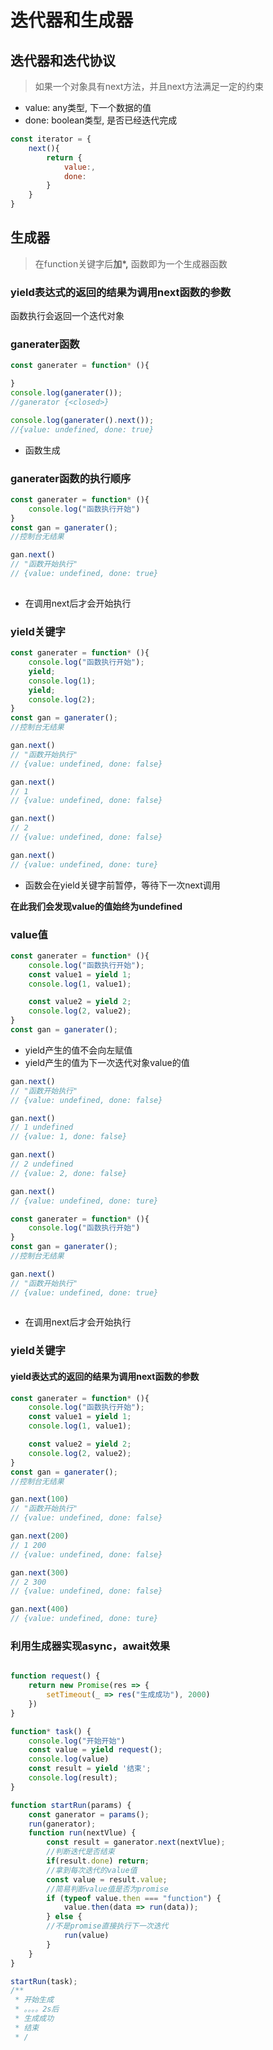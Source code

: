 # 迭代器和生成器

## 迭代器和迭代协议
> 如果一个对象具有next方法，并且next方法满足一定的约束
- value: any类型, 下一个数据的值
- done: boolean类型, 是否已经迭代完成
```js
const iterator = {
	next(){
		return {
			value:,
			done:
		}
	}
}
```


## 生成器

>在function关键字后**加*,** 函数即为一个生成器函数

### 
### yield表达式的返回的结果为调用next函数的参数

函数执行会返回一个迭代对象

### ganerater函数
```javascript
const ganerater = function* (){

}
console.log(ganerater());
//ganerator {<closed>}

console.log(ganerater().next());
//{value: undefined, done: true}

```
- 函数生成

### ganerater函数的执行顺序
```javascript
const ganerater = function* (){
	console.log("函数执行开始")
}
const gan = ganerater();
//控制台无结果

gan.next()
// "函数开始执行"
// {value: undefined, done: true}
 
```
- 在调用next后才会开始执行

### yield关键字
```javascript
const ganerater = function* (){
	console.log("函数执行开始");
	yield;
	console.log(1);
	yield;
	console.log(2);
}
const gan = ganerater();
//控制台无结果

gan.next()
// "函数开始执行"
// {value: undefined, done: false}

gan.next()
// 1
// {value: undefined, done: false}

gan.next()
// 2
// {value: undefined, done: false}

gan.next()
// {value: undefined, done: ture}
```
- 函数会在yield关键字前暂停，等待下一次next调用

**在此我们会发现value的值始终为undefined**

### value值
```javascript
const ganerater = function* (){
	console.log("函数执行开始");
	const value1 = yield 1;
	console.log(1, value1);

	const value2 = yield 2;
	console.log(2, value2);
}
const gan = ganerater();

```

- yield产生的值不会向左赋值
- yield产生的值为下一次迭代对象value的值

```javascript
gan.next()
// "函数开始执行"
// {value: undefined, done: false}

gan.next()
// 1 undefined
// {value: 1, done: false}

gan.next()
// 2 undefined
// {value: 2, done: false}

gan.next()
// {value: undefined, done: ture}
```

```javascript
const ganerater = function* (){
	console.log("函数执行开始")
}
const gan = ganerater();
//控制台无结果

gan.next()
// "函数开始执行"
// {value: undefined, done: true}
 
```
- 在调用next后才会开始执行

### yield关键字

#### yield表达式的返回的结果为调用next函数的参数
```javascript
const ganerater = function* (){
	console.log("函数执行开始");
	const value1 = yield 1;
	console.log(1, value1);

	const value2 = yield 2;
	console.log(2, value2);
}
const gan = ganerater();
//控制台无结果

gan.next(100)
// "函数开始执行"
// {value: undefined, done: false}

gan.next(200)
// 1 200
// {value: undefined, done: false}

gan.next(300)
// 2 300 
// {value: undefined, done: false}

gan.next(400)
// {value: undefined, done: ture}
```




### 利用生成器实现async，await效果

```javascript

function request() {
	return new Promise(res => {
		setTimeout(_ => res("生成成功"), 2000)
	})
}

function* task() {
	console.log("开始开始")
	const value = yield request();
	console.log(value)
	const result = yield '结束';
	console.log(result);
}

function startRun(params) {
	const ganerator = params();
	run(ganerator);
	function run(nextVlue) {
		const result = ganerator.next(nextVlue);
		//判断迭代是否结束
		if(result.done) return;
		//拿到每次迭代的value值
		const value = result.value;
		//简易判断value值是否为promise
		if (typeof value.then === "function") {
			value.then(data => run(data));
		} else {
		//不是promise直接执行下一次迭代
			run(value)
		}
	}
}

startRun(task);
/**
 * 开始生成
 * 。。。。2s后
 * 生成成功
 * 结束
 * /
```